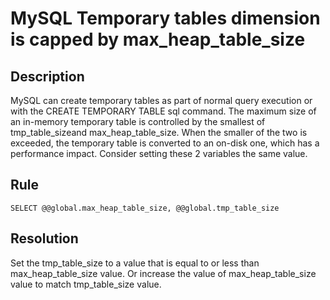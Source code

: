# MySQL Temporary tables dimension is capped by max_heap_table_size

## Description
MySQL can create temporary tables as part of normal query execution or with the CREATE TEMPORARY TABLE sql command. The maximum size of an in-memory temporary table is controlled by the smallest of tmp_table_sizeand max_heap_table_size. When the smaller of the two is exceeded, the temporary table is converted to an on-disk one, which has a performance impact. Consider setting these 2 variables the same value.


## Rule
`SELECT @@global.max_heap_table_size, @@global.tmp_table_size`


## Resolution
Set the tmp_table_size to a value that is equal to or less than max_heap_table_size value.
Or increase the value of max_heap_table_size value to match tmp_table_size value. 

